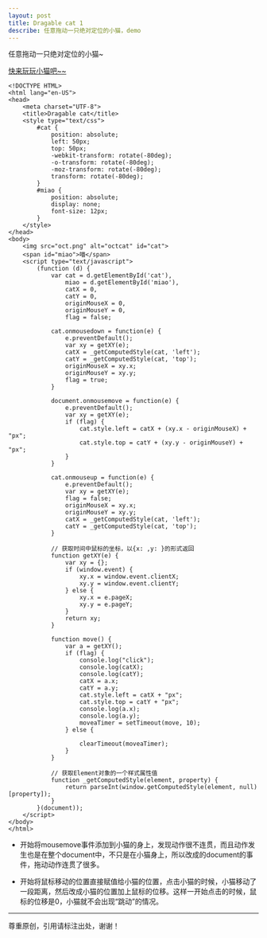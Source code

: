 ```yaml
---
layout: post
title: Dragable cat 1
describe: 任意拖动一只绝对定位的小猫，demo
---
```


任意拖动一只绝对定位的小猫~  

<a href="\code\exam\ex13.html">快来玩玩小猫吧~~</a>

	<!DOCTYPE HTML>
	<html lang="en-US">
	<head>
	    <meta charset="UTF-8">
	    <title>Dragable cat</title>
	    <style type="text/css">
	        #cat {
	            position: absolute;
	            left: 50px;
	            top: 50px;
	            -webkit-transform: rotate(-80deg); 
	            -o-transform: rotate(-80deg);
	            -moz-transform: rotate(-80deg);
	            transform: rotate(-80deg);
	        }
	        #miao {
	            position: absolute;
	            display: none;
	            font-size: 12px;
	        }
	    </style>
	</head>
	<body>
	    <img src="oct.png" alt="octcat" id="cat">
	    <span id="miao">喵</span>
	    <script type="text/javascript">
	        (function (d) {
	            var cat = d.getElementById('cat'),
	                miao = d.getElementById('miao'),
	                catX = 0,
	                catY = 0,
	                originMouseX = 0,
	                originMouseY = 0,
	                flag = false;
	
	            cat.onmousedown = function(e) {
	                e.preventDefault();
	                var xy = getXY(e);
	                catX = _getComputedStyle(cat, 'left');
	                catY = _getComputedStyle(cat, 'top');
	                originMouseX = xy.x;
	                originMouseY = xy.y;
	                flag = true;
	            }
	
	            document.onmousemove = function(e) {
	                e.preventDefault();
	                var xy = getXY(e);
	                if (flag) {  
	                    cat.style.left = catX + (xy.x - originMouseX) + "px";
	                    cat.style.top = catY + (xy.y - originMouseY) + "px";
	                }
	            }
	
	            cat.onmouseup = function(e) {
	                e.preventDefault();
	                var xy = getXY(e);
	                flag = false;
	                originMouseX = xy.x;
	                originMouseY = xy.y;
	                catX = _getComputedStyle(cat, 'left');
	                catY = _getComputedStyle(cat, 'top');
	            }
	
	            // 获取时间中鼠标的坐标，以{x: ,y: }的形式返回
	            function getXY(e) {
	                var xy = {};
	                if (window.event) {
	                    xy.x = window.event.clientX;
	                    xy.y = window.event.clientY;
	                } else {
	                    xy.x = e.pageX;
	                    xy.y = e.pageY;
	                }
	                return xy;
	            }
	
	            function move() {
	                var a = getXY();
	                if (flag) {
	                    console.log("click");
	                    console.log(catX);
	                    console.log(catY);
	                    catX = a.x;
	                    catY = a.y;   
	                    cat.style.left = catX + "px";
	                    cat.style.top = catY + "px";
	                    console.log(a.x);
	                    console.log(a.y);
	                    moveaTimer = setTimeout(move, 10);
	                } else {
	                    
	                    clearTimeout(moveaTimer);
	                }
	            }
	
	            // 获取Element对象的一个样式属性值
	            function _getComputedStyle(element, property) {
	                return parseInt(window.getComputedStyle(element, null)[property]);
	            }
	        }(document));
	    </script>
	</body>
	</html>

*	开始将mousemove事件添加到小猫的身上，发现动作很不连贯，而且动作发生也是在整个document中，不只是在小猫身上，所以改成的document的事件，拖动动作连贯了很多。

*	开始将鼠标移动的位置直接赋值给小猫的位置，点击小猫的时候，小猫移动了一段距离，然后改成小猫的位置加上鼠标的位移。这样一开始点击的时候，鼠标的位移是0，小猫就不会出现“跳动”的情况。

---
尊重原创，引用请标注出处，谢谢！
